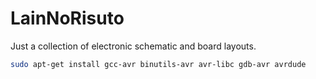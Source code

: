 # LainNoRisuto

Just a collection of electronic schematic and board layouts.

```bash
sudo apt-get install gcc-avr binutils-avr avr-libc gdb-avr avrdude
```

